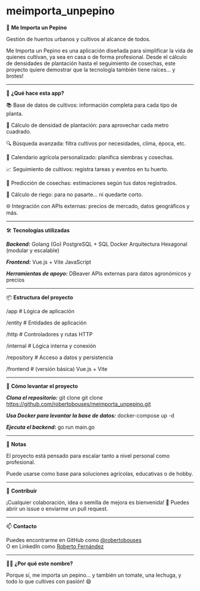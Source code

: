 
# meimporta_unpepino

🥒 **Me Importa un Pepino**

Gestión de huertos urbanos y cultivos al alcance de todos.

Me Importa un Pepino es una aplicación diseñada para simplificar la vida de quienes cultivan, ya sea en casa o de forma profesional. Desde el cálculo de densidades de plantación hasta el seguimiento de cosechas, este proyecto quiere demostrar que la tecnología también tiene raíces... y brotes!


---


🌱 **¿Qué hace esta app?**

📚 Base de datos de cultivos: información completa para cada tipo de planta.

🧮 Cálculo de densidad de plantación: para aprovechar cada metro cuadrado.

🔍 Búsqueda avanzada: filtra cultivos por necesidades, clima, época, etc.

📅 Calendario agrícola personalizado: planifica siembras y cosechas.

📈 Seguimiento de cultivos: registra tareas y eventos en tu huerto.

🔮 Predicción de cosechas: estimaciones según tus datos registrados.

🚿 Cálculo de riego: para no pasarte... ni quedarte corto.

🌐 Integración con APIs externas: precios de mercado, datos geográficos y más.


---


🛠 **Tecnologías utilizadas**

***Backend:***
Golang (Go)
PostgreSQL + SQL
Docker
Arquitectura Hexagonal (modular y escalable)

***Frontend:***
Vue.js + Vite
JavaScript

***Herramientas de apoyo:***
DBeaver
APIs externas para datos agronómicos y precios


---


📦 **Estructura del proyecto**

/app          # Lógica de aplicación  

/entity       # Entidades de aplicación  

/http         # Controladores y rutas HTTP  

/internal     # Lógica interna y conexión  

/repository   # Acceso a datos y persistencia  

/frontend     # (versión básica) Vue.js + Vite  



---


🚀 **Cómo levantar el proyecto**

***Clona el repositorio:***
git clone git clone https://github.com/robertobouses/meimporta_unpepino.git

***Usa Docker para levantar la base de datos:***
docker-compose up -d

***Ejecuta el backend:***
go run main.go


---


📌 **Notas**

El proyecto está pensado para escalar tanto a nivel personal como profesional.

Puede usarse como base para soluciones agrícolas, educativas o de hobby.


---


🤝 **Contribuir**

¡Cualquier colaboración, idea o semilla de mejora es bienvenida! 🌿
Puedes abrir un issue o enviarme un pull request.


---


📫 **Contacto**

Puedes encontrarme en GitHub como [@robertobouses](https://github.com/robertobouses)  
O en LinkedIn como [Roberto Fernández](https://www.linkedin.com/in/robertobouses/)

---

🧑‍🌾 **¿Por qué este nombre?**

Porque sí, me importa un pepino... y también un tomate, una lechuga, y todo lo que cultives con pasión! 😄